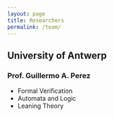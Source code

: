 ```yaml
---
layout: page
title: Researchers
permalink: /team/
---
```


## University of Antwerp

### Prof. Guillermo A. Perez
* Formal Verification
* Automata and Logic
* Leaning Theory
